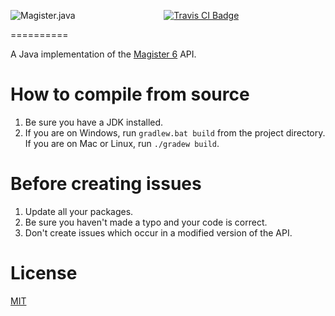 [<img src="http://i.imgur.com/TSBwaOQ.png" alt="Magister.java" align="left"/>](https://github.com/iLexiconn/magister6-api)
<p align="center">
    <a href="https://travis-ci.org/iLexiconn/Magister.java">
        <img src="https://img.shields.io/travis/iLexiconn/Magister.java.png?style=flat-square" alt="Travis CI Badge"/>
    </a>
</p>

==========

A Java implementation of the [Magister 6](http://magister6.nl/) API.

How to compile from source
==========
1. Be sure you have a JDK installed.
2. If you are on Windows, run `gradlew.bat build` from the project directory. If you are on Mac or Linux, run `./gradew build`.

Before creating issues
==========
1. Update all your packages.
2. Be sure you haven't made a typo and your code is correct.
3. Don't create issues which occur in a modified version of the API.

License
==========
[MIT](LICENSE.md)
